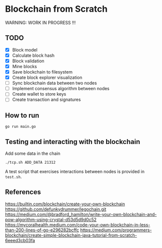 # Blockchain from Scratch

WARNING: WORK IN PROGRESS !!!

## TODO
  * [x] Block model
  * [x] Calculate block hash
  * [x] Block validation
  * [x] Mine blocks
  * [x] Save blockchain to filesystem
  * [x] Create block explorer visualization
  * [ ] Sync blockchain data between two nodes
  * [ ] Implement consensus algorithm between nodes
  * [ ] Create wallet to store keys
  * [ ] Create transaction and signatures

## How to run
```
go run main.go
```

## Testing and interacting with the blockchain

Add some data in the chain
``` shell
./tcp.sh ADD_DATA 21312
```


A test script that exercises interactions between nodes is provided in `test.sh`.

## References
https://builtin.com/blockchain/create-your-own-blockchain
https://github.com/defunkydrummer/legochain.git
https://medium.com/@bradford_hamilton/write-your-own-blockchain-and-pow-algorithm-using-crystal-d53d5d9d0c52
https://mycoralhealth.medium.com/code-your-own-blockchain-in-less-than-200-lines-of-go-e296282bcffc
https://medium.com/programmers-blockchain/create-simple-blockchain-java-tutorial-from-scratch-6eeed3cb03fa
